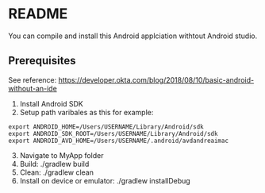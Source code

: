 # README

You can compile and install this Android applciation withtout Android studio.


## Prerequisites

See reference: https://developer.okta.com/blog/2018/08/10/basic-android-without-an-ide

1) Install Android SDK
2) Setup path varibales as this for example:

```
export ANDROID_HOME=/Users/USERNAME/Library/Android/sdk
export ANDROID_SDK_ROOT=/Users/USERNAME/Library/Android/sdk
export ANDROID_AVD_HOME=/Users/USERNAME/.android/avdandreaimac
```

3) Navigate to MyApp folder
4) Build: ./gradlew build
5) Clean: ./gradlew clean
6) Install on device or emulator: ./gradlew installDebug
